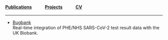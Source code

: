 #### [Publications](/publications)   [Projects](/projects)   [CV](/cv)

---

- [Bugbank](http://www.bugbank.uk/)  
  Real-time integration of PHE/NHS SARS-CoV-2 test result data with the UK Biobank.
